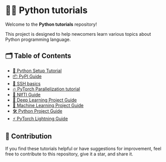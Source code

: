 # 👨‍💻 Python tutorials

Welcome to the **Python tutorials** repository!

This project is designed to help newcomers learn various topics about Python programming language.


## 🗂️ Table of Contents

- [🐍 Python Setup Tutorial](./Python-Setup-Tutorial.md)
- [📦 PyPI Guide](./PyPI-Guide.md)
- [🛜 SSH basics](./SSH-basics.md)
- [🔥 PyTorch Parallelization tutorial](./PyTorch-Parallelization-tutorial.md)
- [🧠 NIfTI Guide](./NIfTI-Guide.md)
- [🤖 Deep Learning Project Guide](./Deep-Learning-Project-Guide.md)
- [🧪 Machine Learning Project Guide](./Machine-Learning-Project-Guide.md)
- [🛠️ Python Project Guide](./Python-Project-Guide.md)
- [⚡ PyTorch Lightning Guide](./PyTorch-Lightning-Guide.md)


## 🤝 Contribution

If you find these tutorials helpful or have suggestions for improvement, feel free to contribute to this repository, give it a star, and share it.
